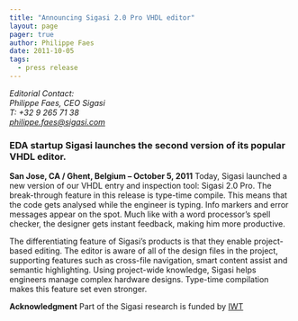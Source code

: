 ```yaml
---
title: "Announcing Sigasi 2.0 Pro VHDL editor"
layout: page 
pager: true
author: Philippe Faes
date: 2011-10-05
tags: 
  - press release
---
```

<div class="content">
<p><em>Editorial Contact:</em><br/><em>Philippe Faes, <span class="caps">CEO</span> Sigasi</em><br/><em>T: +32 9 265 71 38</em><br/><a href="mailto:philippe.faes@sigasi.com" class="elf-mailto elf-icon"><em>philippe.faes@sigasi.com</em></a></p>	<h3><span class="caps">EDA</span> startup Sigasi launches the second version of its popular <span class="caps">VHDL</span> editor. </h3>	<p><strong>San Jose, CA / Ghent, Belgium &#8211; October 5, 2011</strong> Today, Sigasi launched a new version of our <span class="caps">VHDL</span> entry and inspection tool: Sigasi 2.0 Pro. The break-through feature in this release is type-time compile. This means that the code gets analysed while the engineer is typing. Info markers and error messages appear on the spot. Much like with a word processor&#8217;s spell checker, the designer gets instant feedback, making him more productive.</p>	<p>The differentiating feature of Sigasi&#8217;s products is that they enable project-based editing. The editor is aware of all of the design files in the project, supporting features such as cross-file navigation, smart content assist and semantic highlighting. Using project-wide knowledge, Sigasi helps engineers manage complex hardware designs. Type-time compilation makes this feature set even stronger.</p>	<p><strong>Acknowledgment</strong> Part of the Sigasi research is funded by <a href="http://www.iwt.be" class="elf-external elf-icon"><span class="caps">IWT</span></a></p>  </div>

